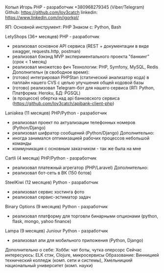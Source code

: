 Копыл Игорь
PHP - разработчик
+380968279345 (Viber/Telegram)
Github: <a href="https://github.com/lov3catch">https://github.com/lov3catch</a>
linkedin: <a href="https://www.linkedin.com/in/igorkpl/">https://www.linkedin.com/in/igorkpl/</a>

ЯП:
Основной инструмент: PHP
Знаком с: Python, Bash

LetyShops (36+ месяцев)
PHP - разработчик
- реализовал основное API сервиса (REST + документации в виде swagger, requests.http, postman)
- реализовал бэкэнд MVP экспериментального проекта "банкинг" (срок < 1 месяц)
- реализовал множетсво фич
Технологии: PHP, Symfony, MySQL, Redis
Дополнительн (в свободное время):
- (готово) интегрировал PHPStan (статический анализатор кода) в паплайн нашего CVS с целью улучшения общей кодовой базы
- (готово) реализовал Telegram-бот для нашего сервиса (ЯП: Python, Платформа: Heroku, БД: PGSQL)
- (в процессе) обертка над api банковского сервиса (https://github.com/lov3catch/apibank-client-php)

Laniakea (11 месяцев)
PHP/Python - разработчик
- реализовал проект по актуализации телефонных номеров (Python/Django)
- реализовал шифратор сообщений (Python/Django)
Дополнительно:
- иногда занимался оптимизацией рабочих процессов небольшой команды
- коммуникация с основным заказчиком - так же была на мне

Cartli (4 месяца)
PHP/Python - разработчик
- реализовал платежный агрегатор (PHP/Laravel)
Дополнительно:
- реализовал бот-сеть в ВК (150 ботов)

SteelKiwi (12 месяцев)
Python - разработчик
- реализовал сервис хостинга фото
- реализовал сервис-эстиматор задач

Binary Options (9 месяцев)
Python - разработчик
- реализовал платформу для торговли бинарными опционами (python, flask, mongo, yahoo finance)

Lampa (9 месяцев)
Juniour Python - разработчик
- реализовал апи для мобильного приложения (Python, Django)

Дополнительно о себе:
Хобби: чат боты, чутка оперсорс
Сейчас интересуюсь: ELK стэк, Clojure, микросервисы
Образование: Винницией технический колледж (комп. сети и системы), Хмельницкий национальный университет (комп. науки)
